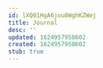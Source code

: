 ```yaml
---
id: lXQ01HgA6jou8WghKZWej
title: Journal
desc: ''
updated: 1624957958602
created: 1624957958602
stub: true
---
```


